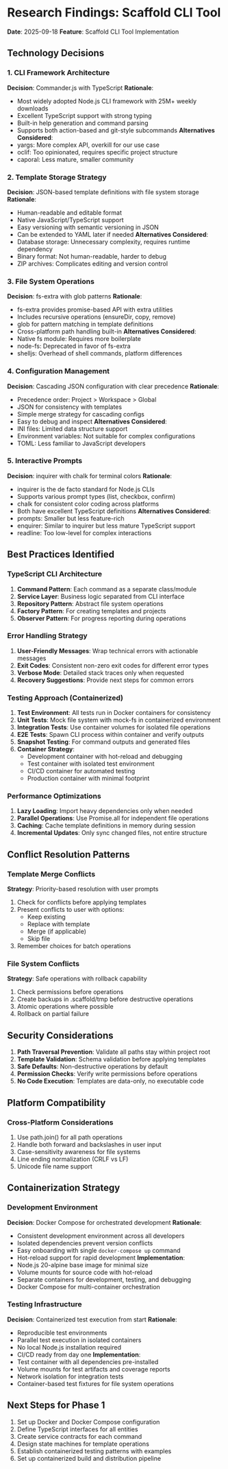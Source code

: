 # Research Findings: Scaffold CLI Tool

**Date**: 2025-09-18
**Feature**: Scaffold CLI Tool Implementation

## Technology Decisions

### 1. CLI Framework Architecture
**Decision**: Commander.js with TypeScript
**Rationale**:
- Most widely adopted Node.js CLI framework with 25M+ weekly downloads
- Excellent TypeScript support with strong typing
- Built-in help generation and command parsing
- Supports both action-based and git-style subcommands
**Alternatives Considered**:
- yargs: More complex API, overkill for our use case
- oclif: Too opinionated, requires specific project structure
- caporal: Less mature, smaller community

### 2. Template Storage Strategy
**Decision**: JSON-based template definitions with file system storage
**Rationale**:
- Human-readable and editable format
- Native JavaScript/TypeScript support
- Easy versioning with semantic versioning in JSON
- Can be extended to YAML later if needed
**Alternatives Considered**:
- Database storage: Unnecessary complexity, requires runtime dependency
- Binary format: Not human-readable, harder to debug
- ZIP archives: Complicates editing and version control

### 3. File System Operations
**Decision**: fs-extra with glob patterns
**Rationale**:
- fs-extra provides promise-based API with extra utilities
- Includes recursive operations (ensureDir, copy, remove)
- glob for pattern matching in template definitions
- Cross-platform path handling built-in
**Alternatives Considered**:
- Native fs module: Requires more boilerplate
- node-fs: Deprecated in favor of fs-extra
- shelljs: Overhead of shell commands, platform differences

### 4. Configuration Management
**Decision**: Cascading JSON configuration with clear precedence
**Rationale**:
- Precedence order: Project > Workspace > Global
- JSON for consistency with templates
- Simple merge strategy for cascading configs
- Easy to debug and inspect
**Alternatives Considered**:
- INI files: Limited data structure support
- Environment variables: Not suitable for complex configurations
- TOML: Less familiar to JavaScript developers

### 5. Interactive Prompts
**Decision**: inquirer with chalk for terminal colors
**Rationale**:
- inquirer is the de facto standard for Node.js CLIs
- Supports various prompt types (list, checkbox, confirm)
- chalk for consistent color coding across platforms
- Both have excellent TypeScript definitions
**Alternatives Considered**:
- prompts: Smaller but less feature-rich
- enquirer: Similar to inquirer but less mature TypeScript support
- readline: Too low-level for complex interactions

## Best Practices Identified

### TypeScript CLI Architecture
1. **Command Pattern**: Each command as a separate class/module
2. **Service Layer**: Business logic separated from CLI interface
3. **Repository Pattern**: Abstract file system operations
4. **Factory Pattern**: For creating templates and projects
5. **Observer Pattern**: For progress reporting during operations

### Error Handling Strategy
1. **User-Friendly Messages**: Wrap technical errors with actionable messages
2. **Exit Codes**: Consistent non-zero exit codes for different error types
3. **Verbose Mode**: Detailed stack traces only when requested
4. **Recovery Suggestions**: Provide next steps for common errors

### Testing Approach (Containerized)
1. **Test Environment**: All tests run in Docker containers for consistency
2. **Unit Tests**: Mock file system with mock-fs in containerized environment
3. **Integration Tests**: Use container volumes for isolated file operations
4. **E2E Tests**: Spawn CLI process within container and verify outputs
5. **Snapshot Testing**: For command outputs and generated files
6. **Container Strategy**:
   - Development container with hot-reload and debugging
   - Test container with isolated test environment
   - CI/CD container for automated testing
   - Production container with minimal footprint

### Performance Optimizations
1. **Lazy Loading**: Import heavy dependencies only when needed
2. **Parallel Operations**: Use Promise.all for independent file operations
3. **Caching**: Cache template definitions in memory during session
4. **Incremental Updates**: Only sync changed files, not entire structure

## Conflict Resolution Patterns

### Template Merge Conflicts
**Strategy**: Priority-based resolution with user prompts
1. Check for conflicts before applying templates
2. Present conflicts to user with options:
   - Keep existing
   - Replace with template
   - Merge (if applicable)
   - Skip file
3. Remember choices for batch operations

### File System Conflicts
**Strategy**: Safe operations with rollback capability
1. Check permissions before operations
2. Create backups in .scaffold/tmp before destructive operations
3. Atomic operations where possible
4. Rollback on partial failure

## Security Considerations

1. **Path Traversal Prevention**: Validate all paths stay within project root
2. **Template Validation**: Schema validation before applying templates
3. **Safe Defaults**: Non-destructive operations by default
4. **Permission Checks**: Verify write permissions before operations
5. **No Code Execution**: Templates are data-only, no executable code

## Platform Compatibility

### Cross-Platform Considerations
1. Use path.join() for all path operations
2. Handle both forward and backslashes in user input
3. Case-sensitivity awareness for file systems
4. Line ending normalization (CRLF vs LF)
5. Unicode file name support

## Containerization Strategy

### Development Environment
**Decision**: Docker Compose for orchestrated development
**Rationale**:
- Consistent development environment across all developers
- Isolated dependencies prevent version conflicts
- Easy onboarding with single `docker-compose up` command
- Hot-reload support for rapid development
**Implementation**:
- Node.js 20-alpine base image for minimal size
- Volume mounts for source code with hot-reload
- Separate containers for development, testing, and debugging
- Docker Compose for multi-container orchestration

### Testing Infrastructure
**Decision**: Containerized test execution from start
**Rationale**:
- Reproducible test environments
- Parallel test execution in isolated containers
- No local Node.js installation required
- CI/CD ready from day one
**Implementation**:
- Test container with all dependencies pre-installed
- Volume mounts for test artifacts and coverage reports
- Network isolation for integration tests
- Container-based test fixtures for file system operations

## Next Steps for Phase 1
1. Set up Docker and Docker Compose configuration
2. Define TypeScript interfaces for all entities
3. Create service contracts for each command
4. Design state machines for template operations
5. Establish containerized testing patterns with examples
6. Set up containerized build and distribution pipeline